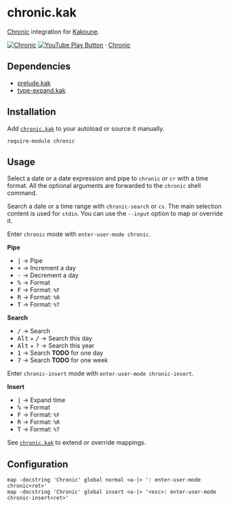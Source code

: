 # chronic.kak

[Chronic] integration for [Kakoune].

[![Chronic](https://img.youtube.com/vi_webp/P0m9RHs_0Wo/maxresdefault.webp)](https://youtube.com/playlist?list=PLdr-HcjEDx_nVgUW8io9HG39BDyp96u3s "YouTube – Chronic")
[![YouTube Play Button](https://www.iconfinder.com/icons/317714/download/png/16)](https://youtube.com/playlist?list=PLdr-HcjEDx_nVgUW8io9HG39BDyp96u3s) · [Chronic](https://youtube.com/playlist?list=PLdr-HcjEDx_nVgUW8io9HG39BDyp96u3s)

## Dependencies

- [prelude.kak]
- [type-expand.kak]

[prelude.kak]: https://github.com/alexherbo2/prelude.kak
[type-expand.kak]: https://github.com/alexherbo2/type-expand.kak

## Installation

Add [`chronic.kak`](rc/chronic.kak) to your autoload or source it manually.

``` kak
require-module chronic
```

## Usage

Select a date or a date expression and pipe to `chronic` or `cr` with a time format.
All the optional arguments are forwarded to the `chronic` shell command.

Search a date or a time range with `chronic-search` or `cs`.
The main selection content is used for `stdin`.
You can use the `--input` option to map or override it.

Enter `chronic` mode with `enter-user-mode chronic`.

**Pipe**

- <kbd>|</kbd> → Pipe
- <kbd>+</kbd> → Increment a day
- <kbd>-</kbd> → Decrement a day
- <kbd>%</kbd> → Format
- <kbd>F</kbd> → Format: `%F`
- <kbd>R</kbd> → Format: `%R`
- <kbd>T</kbd> → Format: `%T`

**Search**

- <kbd>/</kbd> → Search
- <kbd>Alt</kbd> + <kbd>/</kbd> → Search this day
- <kbd>Alt</kbd> + <kbd>?</kbd> → Search this year
- <kbd>1</kbd> → Search **TODO** for one day
- <kbd>7</kbd> → Search **TODO** for one week

Enter `chronic-insert` mode with `enter-user-mode chronic-insert`.

**Insert**

- <kbd>|</kbd> → Expand time
- <kbd>%</kbd> → Format
- <kbd>F</kbd> → Format: `%F`
- <kbd>R</kbd> → Format: `%R`
- <kbd>T</kbd> → Format: `%T`

See [`chronic.kak`](rc/chronic.kak) to extend or override mappings.

## Configuration

``` kak
map -docstring 'Chronic' global normal <a-|> ': enter-user-mode chronic<ret>'
map -docstring 'Chronic' global insert <a-|> '<esc>: enter-user-mode chronic-insert<ret>'
```

[Chronic]: https://github.com/alexherbo2/chronic
[Kakoune]: https://kakoune.org
